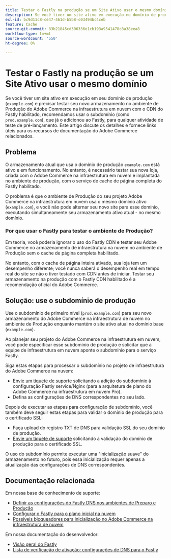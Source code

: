 ```yaml
---
title: Testar o Fastly na produção se um Site Ativo usar o mesmo domínio
description: Se você tiver um site ativo em execução no domínio de produção ("example.com") e precisar testar sua nova loja no ambiente de produção do Adobe Commerce na infraestrutura em nuvem com o Fastly CDN habilitado, recomendamos usar o subdomínio (como "prod.example.com"), tendo adicionado anteriormente ao Fastly, para qualquer atividade de teste de pré-lançamento. Este artigo discute os detalhes e fornece links úteis para os recursos de documentação do Adobe Commerce relacionados.
exl-id: bc9d11c8-ce47-461d-b5b8-c03494bc4ceb
feature: Cache
source-git-commit: 83b21845cd306336e1cb193a9541478c8a38eea8
workflow-type: tm+mt
source-wordcount: '550'
ht-degree: 0%

---
```


# Testar o Fastly na produção se um Site Ativo usar o mesmo domínio

Se você tiver um site ativo em execução em seu domínio de produção (`example.com`) e precisar testar seu novo armazenamento no ambiente de Produção do Adobe Commerce na infraestrutura em nuvem com o CDN do Fastly habilitado, recomendamos usar o subdomínio (como `prod.example.com`), que já o adicionou ao Fastly, para qualquer atividade de teste de pré-lançamento. Este artigo discute os detalhes e fornece links úteis para os recursos de documentação do Adobe Commerce relacionados.

## Problema

O armazenamento atual que usa o domínio de produção `example.com` está ativo e em funcionamento. No entanto, é necessário testar sua nova loja, criada com o Adobe Commerce na infraestrutura em nuvem e implantada no ambiente de produção, com o serviço de cache de página completa do Fastly habilitado.

O problema é que o ambiente de Produção do seu projeto Adobe Commerce na infraestrutura em nuvem usa o mesmo domínio ativo (`example.com`), e você não pode alternar seu novo site para esse domínio, executando simultaneamente seu armazenamento ativo atual - no mesmo domínio.

### Por que usar o Fastly para testar o ambiente de Produção?

Em teoria, você poderia ignorar o uso do Fastly CDN e testar seu Adobe Commerce no armazenamento de infraestrutura na nuvem no ambiente de Produção sem o cache de página completa habilitado.

No entanto, com o cache de página inteira ativado, sua loja tem um desempenho diferente; você nunca saberá o desempenho real em tempo real do site se não o tiver testado com CDN antes de iniciar. Testar seu armazenamento na produção com o Fastly CDN habilitado é a recomendação oficial do Adobe Commerce.

## Solução: use o subdomínio de produção

Use o subdomínio de primeiro nível (`prod.example.com`) para seu novo armazenamento do Adobe Commerce na infraestrutura de nuvem no ambiente de Produção enquanto mantém o site ativo atual no domínio base (`example.com`).

Ao planejar seu projeto do Adobe Commerce na infraestrutura em nuvem, você pode especificar esse subdomínio de produção e solicitar que a equipe de infraestrutura em nuvem aponte o subdomínio para o serviço Fastly.

Siga estas etapas para processar o subdomínio no projeto de infraestrutura do Adobe Commerce na nuvem:

* [Envie um tíquete de suporte](/help/help-center-guide/help-center/magento-help-center-user-guide.md#submit-ticket) solicitando a adição do subdomínio à configuração Fastly service/Nginx (para a arquitetura de plano do Adobe Commerce na infraestrutura em nuvem Pro).
* Defina as configurações de DNS correspondentes no seu lado.

Depois de executar as etapas para configuração de subdomínio, você também deve seguir estas etapas para validar o domínio de produção para o certificado SSL:

* Faça upload do registro TXT de DNS para validação SSL do seu domínio de produção.
* [Envie um tíquete de suporte](/help/help-center-guide/help-center/magento-help-center-user-guide.md#submit-ticket) solicitando a validação do domínio de produção para o certificado SSL.

O uso do subdomínio permite executar uma &quot;inicialização suave&quot; do armazenamento no futuro, pois essa inicialização requer apenas a atualização das configurações de DNS correspondentes.

## Documentação relacionada

Em nossa base de conhecimento de suporte:

* [Definir as configurações do Fastly DNS nos ambientes de Preparo e Produção](https://experienceleague.adobe.com/docs/commerce-knowledge-base/kb/how-to/configure-fastly-dns-settings-on-staging-and-production-environments.html)
* [Configurar o Fastly para o plano inicial na nuvem](https://experienceleague.adobe.com/docs/commerce-knowledge-base/kb/how-to/set-up-fastly-for-starter-plan-on-cloud.html)
* [Possíveis bloqueadores para inicialização no Adobe Commerce na infraestrutura de nuvem](https://experienceleague.adobe.com/docs/commerce-knowledge-base/kb/troubleshooting/miscellaneous/blockers-launching-on-magento-commerce-cloud.html)

Em nossa documentação do desenvolvedor:

* [Visão geral do Fastly](https://experienceleague.adobe.com/docs/commerce-cloud-service/user-guide/cdn/fastly.html)
* [Lista de verificação de ativação: configurações de DNS para o Fastly](https://experienceleague.adobe.com/docs/commerce-cloud-service/user-guide/launch/checklist.html)
